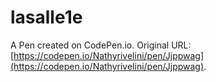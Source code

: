 # lasalle1e

A Pen created on CodePen.io. Original URL: [https://codepen.io/Nathyrivelini/pen/Jjppwag](https://codepen.io/Nathyrivelini/pen/Jjppwag).

